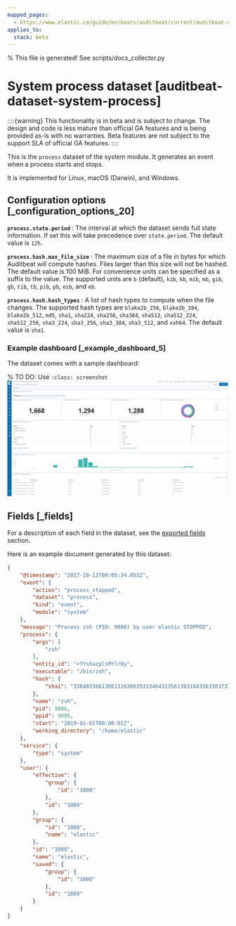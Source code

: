```yaml
---
mapped_pages:
  - https://www.elastic.co/guide/en/beats/auditbeat/current/auditbeat-dataset-system-process.html
applies_to:
  stack: beta
---
```


% This file is generated! See scripts/docs_collector.py

# System process dataset [auditbeat-dataset-system-process]

::::{warning}
This functionality is in beta and is subject to change. The design and code is less mature than official GA features and is being provided as-is with no warranties. Beta features are not subject to the support SLA of official GA features.
::::


This is the `process` dataset of the system module. It generates an event when a process starts and stops.

It is implemented for Linux, macOS (Darwin), and Windows.


## Configuration options [_configuration_options_20]

**`process.state.period`**
:   The interval at which the dataset sends full state information. If set this will take precedence over `state.period`. The default value is `12h`.

**`process.hash.max_file_size`**
:   The maximum size of a file in bytes for which Auditbeat will compute hashes. Files larger than this size will not be hashed. The default value is 100 MiB. For convenience units can be specified as a suffix to the value. The supported units are `b` (default), `kib`, `kb`, `mib`, `mb`, `gib`, `gb`, `tib`, `tb`, `pib`, `pb`, `eib`, and `eb`.

**`process.hash.hash_types`**
:   A list of hash types to compute when the file changes. The supported hash types are `blake2b_256`, `blake2b_384`, `blake2b_512`, `md5`, `sha1`, `sha224`, `sha256`, `sha384`, `sha512`, `sha512_224`, `sha512_256`, `sha3_224`, `sha3_256`, `sha3_384`, `sha3_512`, and `xxh64`. The default value is `sha1`.


### Example dashboard [_example_dashboard_5]

The dataset comes with a sample dashboard:

% TO DO: Use `:class: screenshot`
![Auditbeat System Process Dashboard](images/auditbeat-system-process-dashboard.png)

## Fields [_fields]

For a description of each field in the dataset, see the [exported fields](/reference/auditbeat/exported-fields-system.md) section.

Here is an example document generated by this dataset:

```json
{
    "@timestamp": "2017-10-12T08:05:34.853Z",
    "event": {
        "action": "process_stopped",
        "dataset": "process",
        "kind": "event",
        "module": "system"
    },
    "message": "Process zsh (PID: 9086) by user elastic STOPPED",
    "process": {
        "args": [
            "zsh"
        ],
        "entity_id": "+fYshazplsMYlr0y",
        "executable": "/bin/zsh",
        "hash": {
            "sha1": "33646536613061316366353134643135613631643363383733653261373130393737633131303364"
        },
        "name": "zsh",
        "pid": 9086,
        "ppid": 9085,
        "start": "2019-01-01T00:00:01Z",
        "working_directory": "/home/elastic"
    },
    "service": {
        "type": "system"
    },
    "user": {
        "effective": {
            "group": {
                "id": "1000"
            },
            "id": "1000"
        },
        "group": {
            "id": "1000",
            "name": "elastic"
        },
        "id": "1000",
        "name": "elastic",
        "saved": {
            "group": {
                "id": "1000"
            },
            "id": "1000"
        }
    }
}
```
